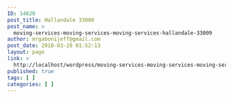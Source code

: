 ```yaml
---
ID: 14620
post_title: Hallandale 33009
post_name: >
  moving-services-moving-services-moving-services-hallandale-33009
author: mrgabonijeff@gmail.com
post_date: 2018-03-28 01:52:13
layout: page
link: >
  http://localhost/wordpress/moving-services-moving-services-moving-services-hallandale-33009/
published: true
tags: [ ]
categories: [ ]
---
```

